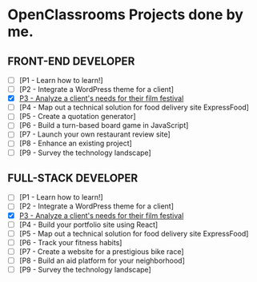 # OpenClassrooms Projects done by me.

## FRONT-END DEVELOPER
- [ ] [P1 - Learn how to learn!]
- [ ] [P2 - Integrate a WordPress theme for a client]
- [x] [P3 - Analyze a client's needs for their film festival](https://dionimercado.github.io/OpenClassrooms/Frontend/P3/#)
- [ ] [P4 - Map out a technical solution for food delivery site ExpressFood]
- [ ] [P5 - Create a quotation generator]
- [ ] [P6 - Build a turn-based board game in JavaScript]
- [ ] [P7 - Launch your own restaurant review site]
- [ ] [P8 - Enhance an existing project]
- [ ] [P9 - Survey the technology landscape]

## FULL-STACK DEVELOPER
- [ ] [P1 - Learn how to learn!]
- [ ] [P2 - Integrate a WordPress theme for a client]
- [x] [P3 - Analyze a client's needs for their film festival](https://dionimercado.github.io/OpenClassrooms/Frontend/P3/#)
- [ ] [P4 - Build your portfolio site using React]
- [ ] [P5 - Map out a technical solution for food delivery site ExpressFood]
- [ ] [P6 - Track your fitness habits]
- [ ] [P7 - Create a website for a prestigious bike race]
- [ ] [P8 - Build an aid platform for your neighborhood]
- [ ] [P9 - Survey the technology landscape]